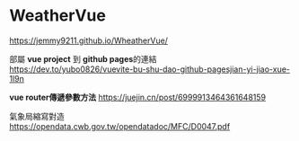 # WeatherVue  

https://jemmy9211.github.io/WheatherVue/ 

部屬 **vue project** 到 **github pages**的連結  
https://dev.to/yubo0826/vuevite-bu-shu-dao-github-pagesjian-yi-jiao-xue-1l9n  

**vue router傳遞參數方法**
https://juejin.cn/post/6999913464361648159

氣象局縮寫對造  
https://opendata.cwb.gov.tw/opendatadoc/MFC/D0047.pdf
